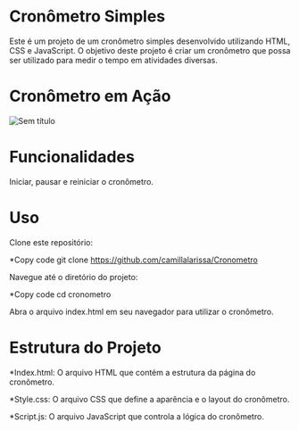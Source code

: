 <h1>Cronômetro Simples</h1>
Este é um projeto de um cronômetro simples desenvolvido utilizando HTML, CSS e JavaScript. O objetivo deste projeto é criar um cronômetro que possa ser utilizado para medir o tempo em atividades diversas.

<h1>Cronômetro em Ação</h1>

![Sem título](https://github.com/camillalarissa/Cronometro/assets/115382914/525564b8-3018-4582-84f2-f0ad95aec238)


<h1>Funcionalidades</h1>
Iniciar, pausar e reiniciar o cronômetro.

<h1>Uso</h1>

Clone este repositório:


*Copy code
git clone https://github.com/camillalarissa/Cronometro

Navegue até o diretório do projeto:


*Copy code
cd cronometro

Abra o arquivo index.html em seu navegador para utilizar o cronômetro.

<h1>Estrutura do Projeto</h1>

<p>*Index.html: O arquivo HTML que contém a estrutura da página do cronômetro.<br>



*Style.css: O arquivo CSS que define a aparência e o layout do cronômetro.

*Script.js: O arquivo JavaScript que controla a lógica do cronômetro.</p>
